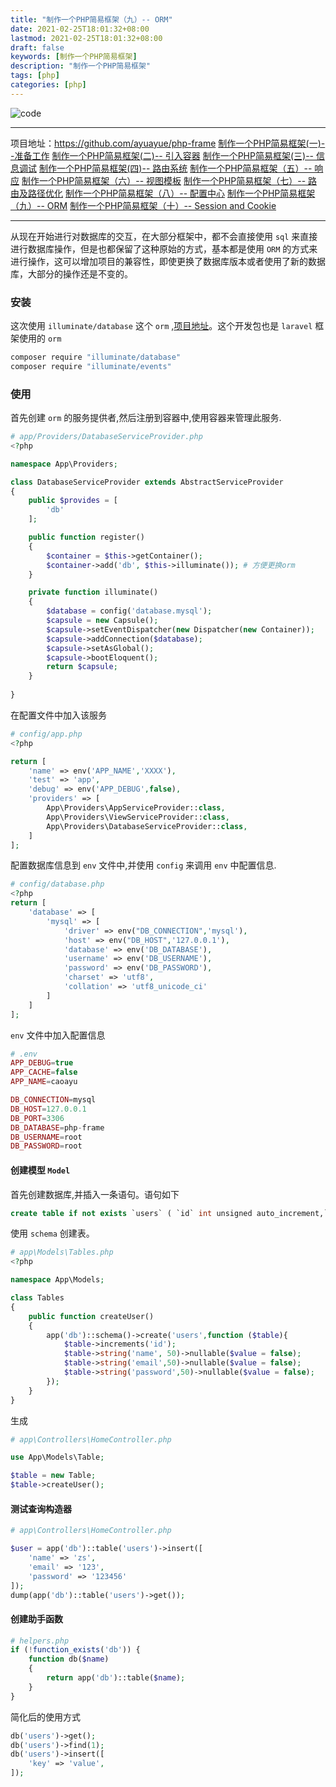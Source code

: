 ```yaml
---
title: "制作一个PHP简易框架（九）-- ORM"
date: 2021-02-25T18:01:32+08:00
lastmod: 2021-02-25T18:01:32+08:00
draft: false
keywords: [制作一个PHP简易框架]
description: "制作一个PHP简易框架"
tags: [php]
categories: [php]
---
```


![code](https://images.pexels.com/photos/270348/pexels-photo-270348.jpeg?auto=compress&cs=tinysrgb&dpr=2&w=500)

----

项目地址：https://github.com/ayuayue/php-frame
[制作一个PHP简易框架(一)--准备工作](https://www.caoayu.xyz/post/php-frame01)
[制作一个PHP简易框架(二)-- 引入容器](https://www.caoayu.xyz/post/php-frame02)
[制作一个PHP简易框架(三)-- 信息调试](https://www.caoayu.xyz/post/php-frame03)
[制作一个PHP简易框架(四)-- 路由系统](https://www.caoayu.xyz/post/php-frame04)
[制作一个PHP简易框架（五）-- 响应](https://www.caoayu.xyz/post/php-frame05)
[制作一个PHP简易框架（六）-- 视图模板](https://www.caoayu.xyz/post/php-frame06)
[制作一个PHP简易框架（七）-- 路由及路径优化](https://www.caoayu.xyz/post/php-frame07)
[制作一个PHP简易框架（八）-- 配置中心](https://www.caoayu.xyz/post/php-frame08)
[制作一个PHP简易框架（九）-- ORM](https://www.caoayu.xyz/post/php-frame09)
[制作一个PHP简易框架（十）-- Session and Cookie](https://www.caoayu.xyz/post/php-frame10)

----

从现在开始进行对数据库的交互，在大部分框架中，都不会直接使用 `sql` 来直接进行数据库操作，但是也都保留了这种原始的方式，基本都是使用 `ORM` 的方式来进行操作，这可以增加项目的兼容性，即使更换了数据库版本或者使用了新的数据库，大部分的操作还是不变的。

### 安装

这次使用 `illuminate/database` 这个 `orm` ,[项目地址](https://packagist.org/packages/illuminate/database)。这个开发包也是 `laravel` 框架使用的 `orm`

```bash
composer require "illuminate/database"
composer require "illuminate/events"
```

### 使用

首先创建 `orm` 的服务提供者,然后注册到容器中,使用容器来管理此服务.

```php
# app/Providers/DatabaseServiceProvider.php
<?php

namespace App\Providers;

class DatabaseServiceProvider extends AbstractServiceProvider
{
    public $provides = [
        'db'
    ];

    public function register()
    {
        $container = $this->getContainer();
        $container->add('db', $this->illuminate()); # 方便更换orm
    }

    private function illuminate()
    {
        $database = config('database.mysql');
        $capsule = new Capsule();
        $capsule->setEventDispatcher(new Dispatcher(new Container));
        $capsule->addConnection($database);
        $capsule->setAsGlobal();
        $capsule->bootEloquent();
        return $capsule;
    }
    
}
```

在配置文件中加入该服务

```php
# config/app.php
<?php

return [
    'name' => env('APP_NAME','XXXX'),
    'test' => 'app',
    'debug' => env('APP_DEBUG',false),
    'providers' => [
        App\Providers\AppServiceProvider::class,
        App\Providers\ViewServiceProvider::class,
        App\Providers\DatabaseServiceProvider::class,
    ]
];
```

配置数据库信息到 `env` 文件中,并使用 `config` 来调用 `env` 中配置信息.

```php
# config/database.php
<?php
return [
    'database' => [
        'mysql' => [
            'driver' => env("DB_CONNECTION",'mysql'),
            'host' => env("DB_HOST",'127.0.0.1'),
            'database' => env('DB_DATABASE'),
            'username' => env('DB_USERNAME'),
            'password' => env('DB_PASSWORD'),
            'charset' => 'utf8',
            'collation' => 'utf8_unicode_ci'
        ]
    ]
];
```

`env` 文件中加入配置信息

```php
# .env
APP_DEBUG=true
APP_CACHE=false
APP_NAME=caoayu

DB_CONNECTION=mysql
DB_HOST=127.0.0.1
DB_PORT=3306
DB_DATABASE=php-frame
DB_USERNAME=root
DB_PASSWORD=root

```

#### 创建模型 `Model`

首先创建数据库,并插入一条语句。语句如下

```sql
create table if not exists `users` ( `id` int unsigned auto_increment,`email` varchar(50) not null,`name` varchar(50) not null,`password` varchar(64) not null,primary key (`id`)) engine=innodb default charset=utf8;
```

使用 `schema` 创建表。

```php
# app\Models\Tables.php
<?php

namespace App\Models;

class Tables
{
    public function createUser()
    {
        app('db')::schema()->create('users',function ($table){
            $table->increments('id');
            $table->string('name', 50)->nullable($value = false);
            $table->string('email',50)->nullable($value = false);
            $table->string('password',50)->nullable($value = false);
        });
    }
}
```

生成

```php
# app\Controllers\HomeController.php

use App\Models\Table;

$table = new Table;
$table->createUser();
```

#### 测试查询构造器

```php
# app\Controllers\HomeController.php

$user = app('db')::table('users')->insert([
    'name' => 'zs',
    'email' => '123',
    'password' => '123456'
]);
dump(app('db')::table('users')->get());
```

#### 创建助手函数

```php
# helpers.php
if (!function_exists('db')) {
    function db($name)
    {
        return app('db')::table($name);
    }
}
```

简化后的使用方式

```php
db('users')->get();
db('users')->find(1);
db('users')->insert([
    'key' => 'value',
]);
```



